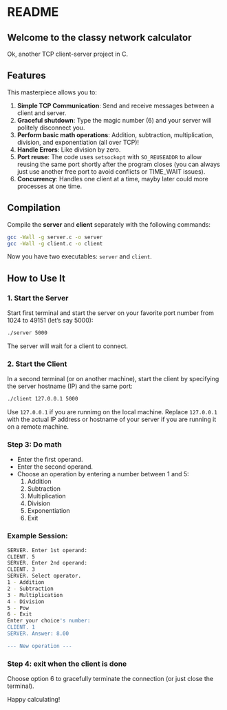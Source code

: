 # README

## Welcome to the classy network calculator
Ok, another TCP client-server project in C. 

## Features
This masterpiece allows you to:

1. **Simple TCP Communication**: Send and receive messages between a client and server.
2. **Graceful shutdown**: Type the magic number (6) and your server will politely disconnect you.
3. **Perform basic math operations**: Addition, subtraction, multiplication, division, and exponentiation (all over TCP)!
4. **Handle Errors**: Like division by zero.
5. **Port reuse**: The code uses `setsockopt` with `SO_REUSEADDR` to allow reusing the same port shortly after the program closes (you can always just use another free port to avoid conflicts or TIME_WAIT issues).
6. **Concurrency**: Handles one client at a time, mayby later could more processes at one time.

## Compilation
Compile the **server** and **client** separately with the following commands:

```bash
gcc -Wall -g server.c -o server
gcc -Wall -g client.c -o client
```

Now you have two executables: `server` and `client`.

## How to Use It

### 1. Start the Server
Start first terminal and start the server on your favorite port number from 1024 to 49151 (let’s say 5000):

```bash
./server 5000
```
The server will wait for a client to connect.

###  2. Start the Client
In a second terminal (or on another machine), start the client by specifying the server hostname (IP) and the same port:

```bash
./client 127.0.0.1 5000
```

Use `127.0.0.1` if you are runnimg on the local machine.
Replace `127.0.0.1` with the actual IP address or hostname of your server if you are running it on a remote machine.

### Step 3: Do math
- Enter the first operand.
- Enter the second operand.
- Choose an operation by entering a number between 1 and 5:
  1. Addition
  2. Subtraction
  3. Multiplication
  4. Division
  5. Exponentiation
  6. Exit 

### Example Session:
```bash
SERVER. Enter 1st operand:
CLIENT. 5
SERVER. Enter 2nd operand:
CLIENT. 3
SERVER. Select operator.
1 - Addition
2 - Subtraction
3 - Multiplication
4 - Division
5 - Pow
6 - Exit
Enter your choice's number:
CLIENT. 1
SERVER. Answer: 8.00

--- New operation ---
```

### Step 4: exit when the client is done
Choose option 6 to gracefully terminate the connection (or just close the terminal).


Happy calculating!

